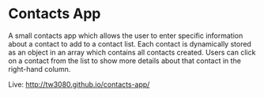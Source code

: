 <h1>Contacts App</h1>

A small contacts app which allows the user to enter specific information about a contact to add to a contact list. Each contact is dynamically stored as an object in an array which contains all contacts created. Users can click on a contact from the list to show more details about that contact in the right-hand column. 

Live: http://tw3080.github.io/contacts-app/
